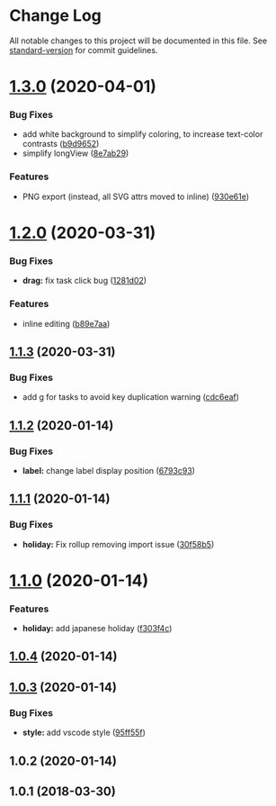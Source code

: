 # Change Log

All notable changes to this project will be documented in this file. See [standard-version](https://github.com/conventional-changelog/standard-version) for commit guidelines.

<a name="1.3.0"></a>
# [1.3.0](https://github-private/anydown/anydown-gantt/compare/v1.2.0...v1.3.0) (2020-04-01)


### Bug Fixes

* add white background to simplify coloring, to increase text-color contrasts ([b9d9652](https://github-private/anydown/anydown-gantt/commit/b9d9652))
* simplify longView ([8e7ab29](https://github-private/anydown/anydown-gantt/commit/8e7ab29))


### Features

* PNG export (instead, all SVG attrs moved to inline) ([930e61e](https://github-private/anydown/anydown-gantt/commit/930e61e))



<a name="1.2.0"></a>
# [1.2.0](https://github.com/anydown/anydown-gantt/compare/v1.1.3...v1.2.0) (2020-03-31)


### Bug Fixes

* **drag:** fix task click bug ([1281d02](https://github.com/anydown/anydown-gantt/commit/1281d02))


### Features

* inline editing ([b89e7aa](https://github.com/anydown/anydown-gantt/commit/b89e7aa))



<a name="1.1.3"></a>
## [1.1.3](https://github.com/anydown/anydown-gantt/compare/v1.1.2...v1.1.3) (2020-03-31)


### Bug Fixes

* add g for tasks to avoid key duplication warning ([cdc6eaf](https://github.com/anydown/anydown-gantt/commit/cdc6eaf))



<a name="1.1.2"></a>
## [1.1.2](https://github-private/anydown/anydown-gantt/compare/v1.1.1...v1.1.2) (2020-01-14)


### Bug Fixes

* **label:** change label display position ([6793c93](https://github-private/anydown/anydown-gantt/commit/6793c93))



<a name="1.1.1"></a>
## [1.1.1](https://github-private/anydown/anydown-gantt/compare/v1.1.0...v1.1.1) (2020-01-14)


### Bug Fixes

* **holiday:** Fix rollup removing import issue ([30f58b5](https://github-private/anydown/anydown-gantt/commit/30f58b5))



<a name="1.1.0"></a>
# [1.1.0](https://github-private/anydown/anydown-gantt/compare/v1.0.4...v1.1.0) (2020-01-14)


### Features

* **holiday:** add japanese holiday ([f303f4c](https://github-private/anydown/anydown-gantt/commit/f303f4c))



<a name="1.0.4"></a>
## [1.0.4](https://github-private/anydown/anydown-gantt/compare/v1.0.3...v1.0.4) (2020-01-14)



<a name="1.0.3"></a>
## [1.0.3](https://github-private/anydown/anydown-gantt/compare/v1.0.2...v1.0.3) (2020-01-14)


### Bug Fixes

* **style:** add vscode style ([95ff55f](https://github-private/anydown/anydown-gantt/commit/95ff55f))



<a name="1.0.2"></a>
## 1.0.2 (2020-01-14)



<a name="1.0.1"></a>
## 1.0.1 (2018-03-30)
